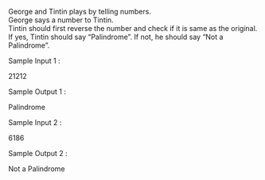 George and Tintin plays by telling numbers.  
George says a number to Tintin.  
Tintin should first reverse the number and check if it is same as the original.  
If yes, Tintin should say “Palindrome”. If not, he should say “Not a Palindrome”.


Sample Input 1 :

21212

Sample Output 1 :

Palindrome


Sample Input 2 :

6186

Sample Output 2 :

Not a Palindrome